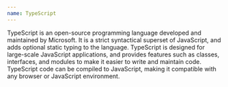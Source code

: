 ```yaml
---
name: TypeScript
---
```


TypeScript is an open-source programming language developed and maintained by Microsoft. It is a strict syntactical superset of JavaScript, and adds optional static typing to the language. TypeScript is designed for large-scale JavaScript applications, and provides features such as classes, interfaces, and modules to make it easier to write and maintain code. TypeScript code can be compiled to JavaScript, making it compatible with any browser or JavaScript environment.